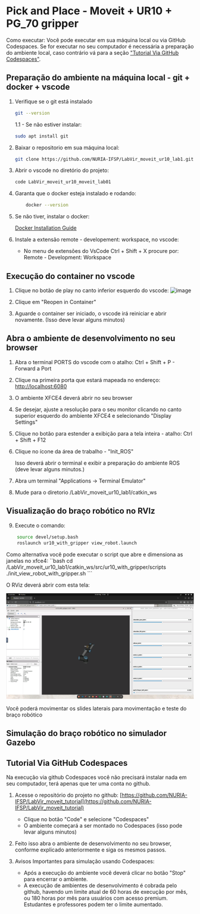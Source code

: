 # Pick and Place - Moveit + UR10 + PG_70 gripper

Como executar:
Você pode executar em sua máquina local ou via GitHub Codespaces. Se for executar no seu computador é necessária a preparação do ambiente local, caso contrário vá para a seção ["Tutorial Via GitHub Codespaces"](#tutorial-via-github-codespaces).

## Preparação do ambiente na máquina local - git + docker + vscode

1. Verifique se o git está instalado

    ```bash
    git --version
    ```

    1.1 - Se não estiver instalar:

    ```bash
    sudo apt install git
    ```

2. Baixar o repositorio em sua máquina local:

    ```bash
    git clone https://github.com/NURIA-IFSP/LabVir_moveit_ur10_lab1.git
    ```

3. Abrir o vscode no diretório do projeto:

    ```bash
    code LabVir_moveit_ur10_moveit_lab01
    ```

4. Garanta que o docker esteja instalado e rodando:

    ```bash
        docker --version
    ```

5. Se não tiver, instalar o docker:

    [Docker Installation Guide](https://docs.docker.com/get-started/get-docker/)

6. Instale a extensão remote - developement: workspace, no vscode:

    - No menu de extensões do VsCode Ctrl + Shift + X procure por: Remote - Development: Workspace

<!-- ## Execução do container a partir do terminal (sem uso do vscode)

1. Construir a imagem docker do projeto (somente na primeira execução. Pode levar vários minutos!)

     ```bash
        cd .devcontainer
        docker build -t labvir_moveit_01 .
    ```
2. Rodar o container com interface gráfica via vnc
    ```bash
    docker run -it --rm -p 5901:5901 -p 6080:6080 -v $(pwd):/home/ubuntu/workspace --name labvir_moveit_01_container labvir_moveit_01
    ```
3. Acesse o ambiente via navegador no endereço: http://localhost:6080/ -->

## Execução do container no vscode

1. Clique no botão de play no canto inferior esquerdo do vscode:
    ![image](https://user-images.githubusercontent.com/10620355/221400332-30592847-0224-491f-9347-138279a71770.png)

2. Clique em "Reopen in Container"

3. Aguarde o container ser iniciado, o vscode irá reiniciar e abrir novamente. (Isso deve levar alguns minutos)

## Abra o ambiente de desenvolvimento no seu browser

1. Abra o terminal PORTS do vscode com o atalho: Ctrl + Shift + P - Forward a Port

2. Clique na primeira porta que estará mapeada no endereço:  <http://localhost:6080>

3. O ambiente XFCE4 deverá abrir no seu browser

4. Se desejar, ajuste a resolução para o seu monitor clicando no canto superior esquerdo do ambiente XFCE4 e selecionando "Display Settings"

5. Clique no botão para estender a exibição para a tela inteira - atalho: Ctrl + Shift + F12

6. Clique no ícone da área de trabalho - "Init_ROS"

    Isso deverá abrir o terminal e exibir a preparação do ambiente ROS (deve levar alguns minutos.)

7. Abra um terminal "Applications -> Terminal Emulator"

8. Mude para o diretorio /LabVir_moveit_ur10_lab1/catkin_ws

## Visualização do braço robótico no RVIz

9. Execute o comando:

```bash
    source devel/setup.bash
    roslaunch ur10_with_gripper view_robot.launch
```

Como alternativa você pode executar o script que abre e dimensiona as janelas no xfce4:
    ``bash
        cd /LabVir_moveit_ur10_lab1/catkin_ws/src/ur10_with_gripper/scripts
        ./init_view_robot_with_gripper.sh
    ```
    
O RViz deverá abrir com esta tela:

![RViz com UR10 e Garra](./tela_robot_garra_rviz.png)

Você poderá movimentar os slides laterais para movimentação e teste do braço robótico

## Simulação do braço robótico no simulador Gazebo




## Tutorial Via GitHub Codespaces

Na execução via github Codespaces você não precisará instalar nada em seu computador, terá apenas que ter uma conta no github.

1. Acesse o repositório do projeto no github:
    [https://github.com/NURIA-IFSP/LabVir_moveit_tutorial](https://github.com/NURIA-IFSP/LabVir_moveit_tutorial)
    - Clique no botão "Code" e selecione "Codespaces"
    - O ambiente começará a ser montado no Codespaces (isso pode levar alguns minutos)

2. Feito isso abra o ambiente de desenvolvimento no seu browser, conforme explicado anteriormente e siga os mesmos passos.

3. Avisos Importantes para simulação usando Codespaces:
    - Após a execução do ambiente você deverá clicar no botão "Stop" para encerrar o ambiente.
    - A execução de ambientes de desenvolvimento é cobrada pelo github, havendo um limite atual de 60 horas de execução por mês, ou 180 horas por mês para usuários com acesso premium. Estudantes e professores podem ter o limite aumentado.
